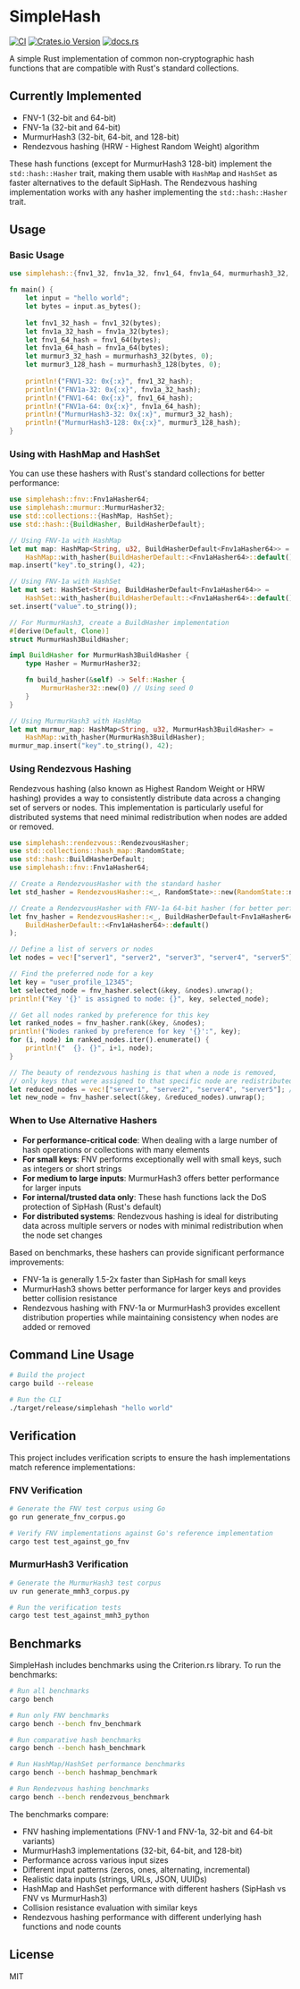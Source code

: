 # SimpleHash

[![CI](https://github.com/cmackenzie1/simplehash/actions/workflows/ci.yml/badge.svg)](https://github.com/cmackenzie1/simplehash/actions/workflows/ci.yml)
[![Crates.io Version](https://img.shields.io/crates/v/simplehash)](https://crates.io/crates/simplehash)
[![docs.rs](https://img.shields.io/docsrs/simplehash)](https://docs.rs/simplehash/latest/simplehash/)


A simple Rust implementation of common non-cryptographic hash functions that are compatible with Rust's standard collections.

## Currently Implemented

- FNV-1 (32-bit and 64-bit)
- FNV-1a (32-bit and 64-bit)
- MurmurHash3 (32-bit, 64-bit, and 128-bit)
- Rendezvous hashing (HRW - Highest Random Weight) algorithm

These hash functions (except for MurmurHash3 128-bit) implement the `std::hash::Hasher` trait, making them usable with `HashMap` and `HashSet` as faster alternatives to the default SipHash. The Rendezvous hashing implementation works with any hasher implementing the `std::hash::Hasher` trait.

## Usage

### Basic Usage

```rust
use simplehash::{fnv1_32, fnv1a_32, fnv1_64, fnv1a_64, murmurhash3_32, murmurhash3_128};

fn main() {
    let input = "hello world";
    let bytes = input.as_bytes();
    
    let fnv1_32_hash = fnv1_32(bytes);
    let fnv1a_32_hash = fnv1a_32(bytes);
    let fnv1_64_hash = fnv1_64(bytes);
    let fnv1a_64_hash = fnv1a_64(bytes);
    let murmur3_32_hash = murmurhash3_32(bytes, 0);
    let murmur3_128_hash = murmurhash3_128(bytes, 0);
    
    println!("FNV1-32: 0x{:x}", fnv1_32_hash);
    println!("FNV1a-32: 0x{:x}", fnv1a_32_hash);
    println!("FNV1-64: 0x{:x}", fnv1_64_hash);
    println!("FNV1a-64: 0x{:x}", fnv1a_64_hash);
    println!("MurmurHash3-32: 0x{:x}", murmur3_32_hash);
    println!("MurmurHash3-128: 0x{:x}", murmur3_128_hash);
}
```

### Using with HashMap and HashSet

You can use these hashers with Rust's standard collections for better performance:

```rust
use simplehash::fnv::Fnv1aHasher64;
use simplehash::murmur::MurmurHasher32;
use std::collections::{HashMap, HashSet};
use std::hash::{BuildHasher, BuildHasherDefault};

// Using FNV-1a with HashMap
let mut map: HashMap<String, u32, BuildHasherDefault<Fnv1aHasher64>> = 
    HashMap::with_hasher(BuildHasherDefault::<Fnv1aHasher64>::default());
map.insert("key".to_string(), 42);

// Using FNV-1a with HashSet
let mut set: HashSet<String, BuildHasherDefault<Fnv1aHasher64>> = 
    HashSet::with_hasher(BuildHasherDefault::<Fnv1aHasher64>::default());
set.insert("value".to_string());

// For MurmurHash3, create a BuildHasher implementation
#[derive(Default, Clone)]
struct MurmurHash3BuildHasher;

impl BuildHasher for MurmurHash3BuildHasher {
    type Hasher = MurmurHasher32;

    fn build_hasher(&self) -> Self::Hasher {
        MurmurHasher32::new(0) // Using seed 0
    }
}

// Using MurmurHash3 with HashMap
let mut murmur_map: HashMap<String, u32, MurmurHash3BuildHasher> = 
    HashMap::with_hasher(MurmurHash3BuildHasher);
murmur_map.insert("key".to_string(), 42);
```

### Using Rendezvous Hashing

Rendezvous hashing (also known as Highest Random Weight or HRW hashing) provides a way to consistently distribute data across a changing set of servers or nodes. This implementation is particularly useful for distributed systems that need minimal redistribution when nodes are added or removed.

```rust
use simplehash::rendezvous::RendezvousHasher;
use std::collections::hash_map::RandomState;
use std::hash::BuildHasherDefault;
use simplehash::fnv::Fnv1aHasher64;

// Create a RendezvousHasher with the standard hasher
let std_hasher = RendezvousHasher::<_, RandomState>::new(RandomState::new());

// Create a RendezvousHasher with FNV-1a 64-bit hasher (for better performance)
let fnv_hasher = RendezvousHasher::<_, BuildHasherDefault<Fnv1aHasher64>>::new(
    BuildHasherDefault::<Fnv1aHasher64>::default()
);

// Define a list of servers or nodes
let nodes = vec!["server1", "server2", "server3", "server4", "server5"];

// Find the preferred node for a key
let key = "user_profile_12345";
let selected_node = fnv_hasher.select(&key, &nodes).unwrap();
println!("Key '{}' is assigned to node: {}", key, selected_node);

// Get all nodes ranked by preference for this key
let ranked_nodes = fnv_hasher.rank(&key, &nodes);
println!("Nodes ranked by preference for key '{}':", key);
for (i, node) in ranked_nodes.iter().enumerate() {
    println!("  {}. {}", i+1, node);
}

// The beauty of rendezvous hashing is that when a node is removed,
// only keys that were assigned to that specific node are redistributed
let reduced_nodes = vec!["server1", "server2", "server4", "server5"]; // server3 removed
let new_node = fnv_hasher.select(&key, &reduced_nodes).unwrap();
```

### When to Use Alternative Hashers

- **For performance-critical code**: When dealing with a large number of hash operations or collections with many elements
- **For small keys**: FNV performs exceptionally well with small keys, such as integers or short strings
- **For medium to large inputs**: MurmurHash3 offers better performance for larger inputs
- **For internal/trusted data only**: These hash functions lack the DoS protection of SipHash (Rust's default)
- **For distributed systems**: Rendezvous hashing is ideal for distributing data across multiple servers or nodes with minimal redistribution when the node set changes

Based on benchmarks, these hashers can provide significant performance improvements:
- FNV-1a is generally 1.5-2x faster than SipHash for small keys
- MurmurHash3 shows better performance for larger keys and provides better collision resistance
- Rendezvous hashing with FNV-1a or MurmurHash3 provides excellent distribution properties while maintaining consistency when nodes are added or removed

## Command Line Usage

```bash
# Build the project
cargo build --release

# Run the CLI
./target/release/simplehash "hello world"
```

## Verification

This project includes verification scripts to ensure the hash implementations match reference implementations:

### FNV Verification

```bash
# Generate the FNV test corpus using Go
go run generate_fnv_corpus.go

# Verify FNV implementations against Go's reference implementation
cargo test test_against_go_fnv
```

### MurmurHash3 Verification

```bash
# Generate the MurmurHash3 test corpus
uv run generate_mmh3_corpus.py

# Run the verification tests
cargo test test_against_mmh3_python
```

## Benchmarks

SimpleHash includes benchmarks using the Criterion.rs library. To run the benchmarks:

```bash
# Run all benchmarks
cargo bench

# Run only FNV benchmarks
cargo bench --bench fnv_benchmark

# Run comparative hash benchmarks
cargo bench --bench hash_benchmark

# Run HashMap/HashSet performance benchmarks
cargo bench --bench hashmap_benchmark

# Run Rendezvous hashing benchmarks
cargo bench --bench rendezvous_benchmark
```

The benchmarks compare:
- FNV hashing implementations (FNV-1 and FNV-1a, 32-bit and 64-bit variants)
- MurmurHash3 implementations (32-bit, 64-bit, and 128-bit)
- Performance across various input sizes
- Different input patterns (zeros, ones, alternating, incremental)
- Realistic data inputs (strings, URLs, JSON, UUIDs)
- HashMap and HashSet performance with different hashers (SipHash vs FNV vs MurmurHash3)
- Collision resistance evaluation with similar keys
- Rendezvous hashing performance with different underlying hash functions and node counts

## License

MIT
